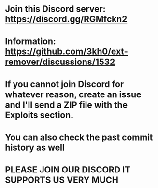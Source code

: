 # Join this Discord server: https://discord.gg/RGMfckn2
# Information: https://github.com/3kh0/ext-remover/discussions/1532 
# If you cannot join Discord for whatever reason, create an issue and I'll send a ZIP file with the Exploits section.
# You can also check the past commit history as well

# PLEASE JOIN OUR DISCORD IT SUPPORTS US VERY MUCH
